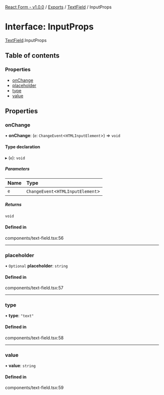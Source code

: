 [React Form - v1.0.0](../README.md) / [Exports](../modules.md) / [TextField](../modules/TextField.md) / InputProps

# Interface: InputProps

[TextField](../modules/TextField.md).InputProps

## Table of contents

### Properties

- [onChange](TextField.InputProps.md#onchange)
- [placeholder](TextField.InputProps.md#placeholder)
- [type](TextField.InputProps.md#type)
- [value](TextField.InputProps.md#value)

## Properties

### onChange

• **onChange**: (`e`: `ChangeEvent`<`HTMLInputElement`\>) => `void`

#### Type declaration

▸ (`e`): `void`

##### Parameters

| Name | Type |
| :------ | :------ |
| `e` | `ChangeEvent`<`HTMLInputElement`\> |

##### Returns

`void`

#### Defined in

components/text-field.tsx:56

___

### placeholder

• `Optional` **placeholder**: `string`

#### Defined in

components/text-field.tsx:57

___

### type

• **type**: ``"text"``

#### Defined in

components/text-field.tsx:58

___

### value

• **value**: `string`

#### Defined in

components/text-field.tsx:59
